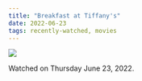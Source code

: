 ```yaml
---
title: "Breakfast at Tiffany's"
date: 2022-06-23
tags: recently-watched, movies
---
```


 <p><img src="https://a.ltrbxd.com/resized/sm/upload/ay/kc/2m/81/c95lbDwL5WT8PV9DZsdSvRtXKNA-0-600-0-900-crop.jpg?v=e8848c7700"/></p> <p>Watched on Thursday June 23, 2022.</p>